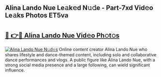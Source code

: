 ## Alina Lando Nue Le𝚊k𝚎d N𝚞𝚍e - Part-7xd Vid𝚎o Le𝚊ks Photos ET5va

# <h2><a href="http://fb7ppn.evod.top/?m=Alina+Lando+Nue">🔗 👉🔴 Alina Lando Nue Vid𝚎o Ph𝚘t𝚘s</a></h2>

[![Alina Lando Nue N𝚞d𝚎s](https://i.imgur.com/8V9OHl7.gif)](http://fb7ppn.evod.top/?m=Alina+Lando+Nue)
Online content creator Alina Lando Nue who shares lifestyle and dance-themed content, including solo and collaborative dance performances and vlogs. A public figure like Alina Lando Nue, with a strong social media presence and a large following, can wield significant influence. 
